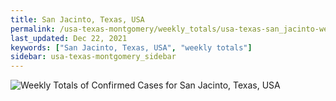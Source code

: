 ```yaml
---
title: San Jacinto, Texas, USA
permalink: /usa-texas-montgomery/weekly_totals/usa-texas-san_jacinto-weekly_totals.html
last_updated: Dec 22, 2021
keywords: ["San Jacinto, Texas, USA", "weekly totals"]
sidebar: usa-texas-montgomery_sidebar
---
```


![Weekly Totals of Confirmed Cases for San Jacinto, Texas, USA](/covid_tracker/images/graphs/usa-texas-san_jacinto-weekly_totals_graph.png)
